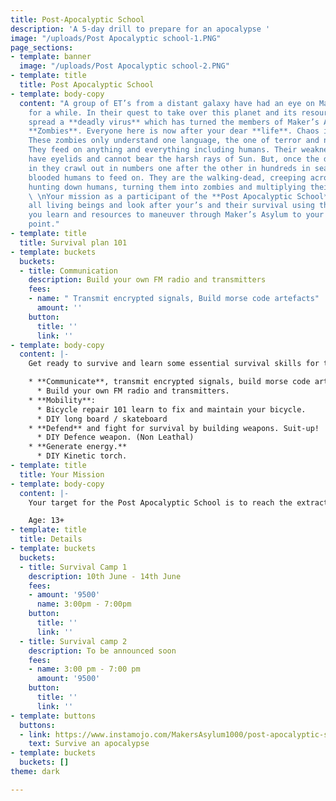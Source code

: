 ```yaml
---
title: Post-Apocalyptic School
description: 'A 5-day drill to prepare for an apocalypse '
image: "/uploads/Post Apocalyptic school-1.PNG"
page_sections:
- template: banner
  image: "/uploads/Post Apocalyptic school-2.PNG"
- template: title
  title: Post Apocalyptic School
- template: body-copy
  content: "A group of ET’s from a distant galaxy have had an eye on Maker’s Asylum
    for a while. In their quest to take over this planet and its resources they have
    spread a **deadly virus** which has turned the members of Maker’s Asylum into
    **Zombies**. Everyone here is now after your dear **life**. Chaos is everywhere.
    These zombies only understand one language, the one of terror and nightmares.
    They feed on anything and everything including humans. Their weakness? They don’t
    have eyelids and cannot bear the harsh rays of Sun. But, once the darkness seeps
    in they crawl out in numbers one after the other in hundreds in search of warm
    blooded humans to feed on. They are the walking-dead, creeping across streets
    hunting down humans, turning them into zombies and multiplying their count.\n\n
    \ \nYour mission as a participant of the **Post Apocalyptic School** is to organise
    all living beings and look after your’s and their survival using the new skills
    you learn and resources to maneuver through Maker’s Asylum to your extraction
    point."
- template: title
  title: Survival plan 101
- template: buckets
  buckets:
  - title: Communication
    description: Build your own FM radio and transmitters
    fees:
    - name: " Transmit encrypted signals, Build morse code artefacts"
      amount: ''
    button:
      title: ''
      link: ''
- template: body-copy
  content: |-
    Get ready to survive and learn some essential survival skills for the modern world:

    * **Communicate**, transmit encrypted signals, build morse code artifacts
      * Build your own FM radio and transmitters.
    * **Mobility**:
      * Bicycle repair 101 learn to fix and maintain your bicycle.
      * DIY long board / skateboard
    * **Defend** and fight for survival by building weapons. Suit-up!
      * DIY Defence weapon. (Non Leathal)
    * **Generate energy.**
      * DIY Kinetic torch.
- template: title
  title: Your Mission
- template: body-copy
  content: |-
    Your target for the Post Apocalyptic School is to reach the extraction point from anywhere using tools, weapons and survive the apocalypse.

    Age: 13+
- template: title
  title: Details
- template: buckets
  buckets:
  - title: Survival Camp 1
    description: 10th June - 14th June
    fees:
    - amount: '9500'
      name: 3:00pm - 7:00pm
    button:
      title: ''
      link: ''
  - title: Survival camp 2
    description: To be announced soon
    fees:
    - name: 3:00 pm - 7:00 pm
      amount: '9500'
    button:
      title: ''
      link: ''
- template: buttons
  buttons:
  - link: https://www.instamojo.com/MakersAsylum1000/post-apocalyptic-school/
    text: Survive an apocalypse
- template: buckets
  buckets: []
theme: dark

---
```

